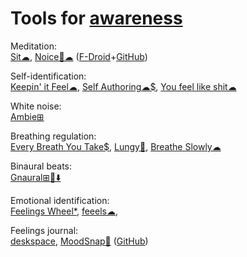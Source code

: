
# Tools for [awareness](https://adequate.life/awareness/)

Meditation:  
[Sit☁](https://sit.sonnet.io/),
[Noice🤖☁](https://trynoice.com/) ([F-Droid](https://f-droid.org/packages/com.github.ashutoshgngwr.noice/)+[GitHub](https://github.com/trynoice/android-app))

Self-identification:  
[Keepin' it Feel☁](https://www.keepinitfeel.com/),
[Self Authoring☁$](https://www.selfauthoring.com/),
[You feel like shit☁](https://youfeellikeshit.com/)

White noise:  
[Ambie⊞](https://ambieapp.com/)

Breathing regulation:  
[Every Breath You Take$](https://github.com/kbre93/every-breath-you-take),
[Lungy🍎](https://www.lungy.app/),
[Breathe Slowly☁](https://www.xhalr.com/)

Binaural beats:  
[Gnaural⊞🐧⬇️](https://sourceforge.net/projects/gnaural/)

Emotional identification:  
[Feelings Wheel*](https://feelingswheel.com/),
[feeels☁](https://feelu.vercel.app/),

Feelings journal:  
[deskspace](https://npckc.itch.io/deskspace),
[MoodSnap🍎](https://moodsnap.app/) ([GitHub](https://github.com/drpeterrohde/MoodSnap))
